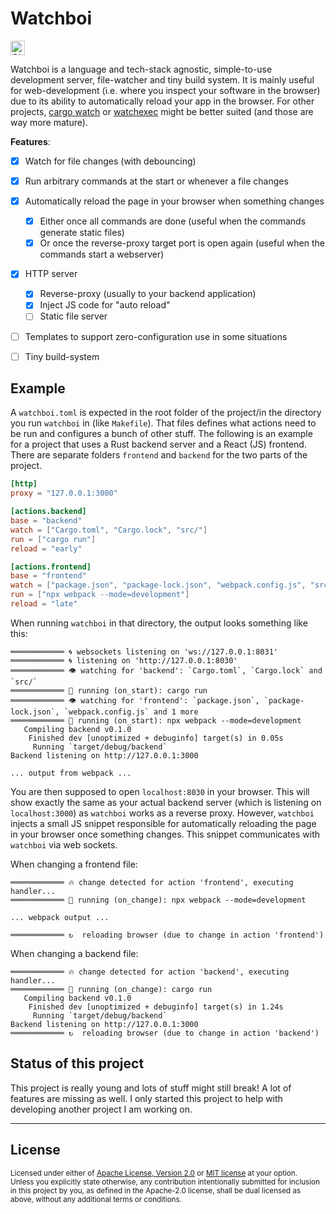Watchboi
========

[<img alt="CI status of master" src="https://img.shields.io/github/workflow/status/LukasKalbertodt/watchboi/CI/master?label=CI&logo=github&logoColor=white&style=for-the-badge" height="23">](https://github.com/LukasKalbertodt/watchboi/actions?query=workflow%3ACI+branch%3Amaster)

Watchboi is a language and tech-stack agnostic, simple-to-use development server, file-watcher and tiny build system.
It is mainly useful for web-development (i.e. where you inspect your software in the browser) due to its ability to automatically reload your app in the browser.
For other projects, [cargo watch](https://github.com/passcod/cargo-watch) or [watchexec](https://github.com/watchexec/watchexec) might be better suited (and those are way more mature).

**Features**:

- [x] Watch for file changes (with debouncing)
- [x] Run arbitrary commands at the start or whenever a file changes
- [x] Automatically reload the page in your browser when something changes
    - [x] Either once all commands are done (useful when the commands generate static files)
    - [x] Or once the reverse-proxy target port is open again (useful when the commands start a webserver)
- [x] HTTP server
    - [x] Reverse-proxy (usually to your backend application)
    - [x] Inject JS code for "auto reload"
    - [ ] Static file server
- [ ] Templates to support zero-configuration use in some situations
- [ ] Tiny build-system


## Example

A `watchboi.toml` is expected in the root folder of the project/in the directory you run `watchboi` in (like `Makefile`).
That files defines what actions need to be run and configures a bunch of other stuff.
The following is an example for a project that uses a Rust backend server and a React (JS) frontend.
There are separate folders `frontend` and `backend` for the two parts of the project.

```toml
[http]
proxy = "127.0.0.1:3000"

[actions.backend]
base = "backend"
watch = ["Cargo.toml", "Cargo.lock", "src/"]
run = ["cargo run"]
reload = "early"

[actions.frontend]
base = "frontend"
watch = ["package.json", "package-lock.json", "webpack.config.js", "src/"]
run = ["npx webpack --mode=development"]
reload = "late"
```

When running `watchboi` in that directory, the output looks something like this:

```
════════════ 🌀 websockets listening on 'ws://127.0.0.1:8031'
════════════ 🌀 listening on 'http://127.0.0.1:8030'
════════════ 👁 watching for 'backend': `Cargo.toml`, `Cargo.lock` and `src/`
════════════ 🐇 running (on_start): cargo run
════════════ 👁 watching for 'frontend': `package.json`, `package-lock.json`, `webpack.config.js` and 1 more
════════════ 🐇 running (on_start): npx webpack --mode=development
   Compiling backend v0.1.0
    Finished dev [unoptimized + debuginfo] target(s) in 0.05s
     Running `target/debug/backend`
Backend listening on http://127.0.0.1:3000

... output from webpack ...
```

You are then supposed to open `localhost:8030` in your browser.
This will show exactly the same as your actual backend server (which is listening on `localhost:3000`) as `watchboi` works as a reverse proxy.
However, `watchboi` injects a small JS snippet responsible for automatically reloading the page in your browser once something changes.
This snippet communicates with `watchboi` via web sockets.

When changing a frontend file:

```
════════════ 🔥 change detected for action 'frontend', executing handler...
════════════ 🐇 running (on_change): npx webpack --mode=development

... webpack output ...

════════════ ↻  reloading browser (due to change in action 'frontend')
```

When changing a backend file:

```
════════════ 🔥 change detected for action 'backend', executing handler...
════════════ 🐇 running (on_change): cargo run
   Compiling backend v0.1.0
    Finished dev [unoptimized + debuginfo] target(s) in 1.24s
     Running `target/debug/backend`
Backend listening on http://127.0.0.1:3000
════════════ ↻  reloading browser (due to change in action 'backend')
```


## Status of this project

This project is really young and lots of stuff might still break!
A lot of features are missing as well.
I only started this project to help with developing another project I am working on.


---

## License

<sup>
Licensed under either of <a href="LICENSE-APACHE">Apache License, Version
2.0</a> or <a href="LICENSE-MIT">MIT license</a> at your option.
</sup>

<br>

<sub>
Unless you explicitly state otherwise, any contribution intentionally submitted
for inclusion in this project by you, as defined in the Apache-2.0 license,
shall be dual licensed as above, without any additional terms or conditions.
</sub>

